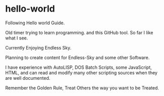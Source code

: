 # hello-world
Following Hello world Guide.

Old timer trying to learn programming. and this GitHub tool. So far I like what I see.

Currently Enjoying Endless Sky.

Planning to create content for Endless-Sky and some other Software.

I have experience with AutoLISP, DOS Batch Scripts, some JavaScript, HTML, and can read and modify many other scripting sources when they are well documented.

Remember the Golden Rule, Treat Others the way you want to be Treated.
